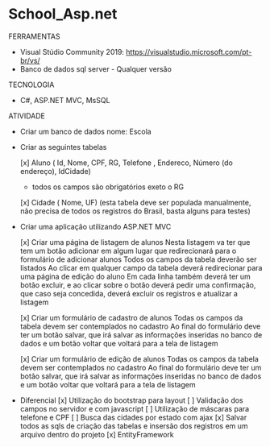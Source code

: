 # School_Asp.net

FERRAMENTAS
 - Visual Stúdio Community 2019: https://visualstudio.microsoft.com/pt-br/vs/
 - Banco de dados sql server - Qualquer versão

TECNOLOGIA
 - C#, ASP.NET MVC, MsSQL

ATIVIDADE

 - Criar um banco de dados nome: Escola
 
 - Criar as seguintes tabelas
	
	[x] Aluno ( Id, Nome, CPF, RG, Telefone , Endereco, Número (do endereço), IdCidade) 
	* todos os campos são obrigatórios exeto o RG
		
	
	[x] Cidade ( Nome, UF) (esta tabela deve ser populada manualmente, não precisa de todos os registros do Brasil, basta alguns para testes)

 - Criar uma aplicação utilizando ASP.NET MVC
 
	[x] Criar uma página de listagem de alunos
	Nesta listagem va ter que tem um botão adicionar em algum lugar que redirecionará para o formulário de adicionar alunos
	Todos os campos da tabela deverão ser listados
	Ao clicar em qualquer campo da tabela deverá redirecionar para uma página de edição do aluno 
	Em cada linha também deverá ter um botão excluir, e ao clicar sobre o botão deverá pedir uma confirmação, que caso seja concedida, deverá excluir os registros e atualizar a listagem
	
	[x] Criar um formulário de cadastro de alunos
	Todas os campos da tabela devem ser contemplados no cadastro
	Ao final do formulário deve ter um botão salvar, que irá salvar as informações inseridas no banco de dados e um botão voltar que voltará para a tela de listagem
		
	[x] Criar um formulário de edição  de alunos
	Todas os campos da tabela devem ser contemplados no cadastro
	Ao final do formulário deve ter um botão salvar, que irá salvar as informações inseridas no banco de dados e um botão voltar que voltará para a tela de listagem

 - Diferencial
[x] Utilização do bootstrap para layout
[ ] Validação dos campos no servidor e com javascript
[ ] Utilização de máscaras para telefone e CPF
[ ] Busca das cidades por estado com ajax
[x] Salvar todos as sqls de criação das tabelas e insersão dos registros em um arquivo dentro do projeto
[x] EntityFramework
